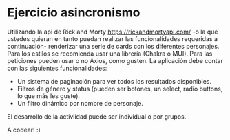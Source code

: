 # Ejercicio asincronismo

Utilizando la api de Rick and Morty https://rickandmortyapi.com/ -o la que ustedes quieran en tanto puedan realizar las funcionalidades requeridas a continuación- renderizar una serie de cards con los diferentes personajes. Para los estilos se recomienda usar una librería (Chakra o MUI). Para las peticiones pueden usar o no Axios, como gusten.
La aplicación debe contar con las siguientes funcionalidades:
- Un sistema de paginación para ver todos los resultados disponibles.
- Filtros de género y status (pueden ser botones, un select, radio buttons, lo que más les guste).
- Un filtro dinámico por nombre de personaje.

El desarrollo de la activiidad puede ser individual o por grupos.

A codear! :) 
